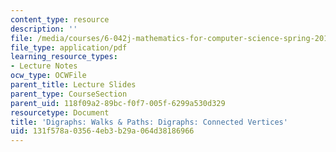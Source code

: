 ```yaml
---
content_type: resource
description: ''
file: /media/courses/6-042j-mathematics-for-computer-science-spring-2015/131f578a03564eb3b29a064d38186966_MIT6_042JS15_Concted_Vrtics.pdf
file_type: application/pdf
learning_resource_types:
- Lecture Notes
ocw_type: OCWFile
parent_title: Lecture Slides
parent_type: CourseSection
parent_uid: 118f09a2-89bc-f0f7-005f-6299a530d329
resourcetype: Document
title: 'Digraphs: Walks & Paths: Digraphs: Connected Vertices'
uid: 131f578a-0356-4eb3-b29a-064d38186966
---
```

